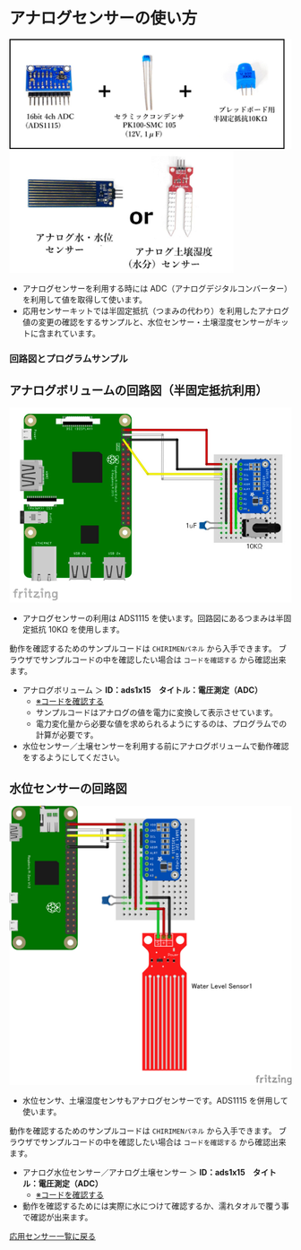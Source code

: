 # アナログセンサーの使い方

<img src="./imgs/analog_sensor.jpg" width=600>
<img src="./imgs/water_soil.jpg" width=400>

- アナログセンサーを利用する時には ADC（アナログデジタルコンバーター）を利用して値を取得して使います。
- 応用センサーキットでは半固定抵抗（つまみの代わり）を利用したアナログ値の変更の確認をするサンプルと、水位センサー・土壌湿度センサーがキットに含まれています。

### 回路図とプログラムサンプル

## アナログボリュームの回路図（半固定抵抗利用）

<img src="./imgs/analog_jig.jpg" width=700>

- アナログセンサーの利用は ADS1115 を使います。回路図にあるつまみは半固定抵抗 10KΩ を使用します。

動作を確認するためのサンプルコードは `CHIRIMENパネル` から入手できます。
ブラウザでサンプルコードの中を確認したい場合は `コードを確認する` から確認出来ます。
- アナログボリューム ＞ **ID：ads1x15　タイトル：電圧測定（ADC）**
  -  [※コードを確認する](https://tutorial.chirimen.org/pizero/esm-examples/ads1x15/main.js) 
  - サンプルコードはアナログの値を電力に変換して表示させています。
  - 電力変化量から必要な値を求められるようにするのは、プログラムでの計算が必要です。
- 水位センサー／土壌センサーを利用する前にアナログボリュームで動作確認をするようにしてください。

## 水位センサーの回路図
<img src="./imgs/analog_water.jpg" width=700>

- 水位センサ、土壌湿度センサもアナログセンサーです。ADS1115 を併用して使います。

動作を確認するためのサンプルコードは `CHIRIMENパネル` から入手できます。
ブラウザでサンプルコードの中を確認したい場合は `コードを確認する` から確認出来ます。
- アナログ水位センサー／アナログ土壌センサー ＞ **ID：ads1x15　タイトル：電圧測定（ADC）**
  -  [※コードを確認する](https://tutorial.chirimen.org/pizero/esm-examples/ads1x15/main.js) 
- 動作を確認するためには実際に水につけて確認するか、濡れタオルで覆う事で確認が出来ます。

[応用センサー一覧に戻る](ad_sensor.md)
